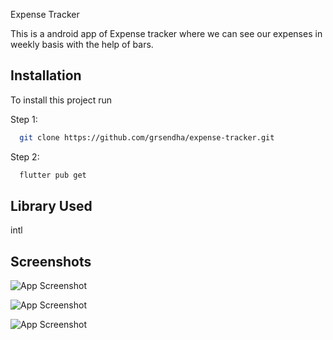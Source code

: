 
Expense Tracker

This is a android app of Expense tracker where we can see our expenses in weekly basis with the help of bars.



## Installation

To install this project run

Step 1: 
```bash
  git clone https://github.com/grsendha/expense-tracker.git
```
Step 2:
```bash
  flutter pub get 
```





## Library Used

intl
## Screenshots

![App Screenshot](https://www.resizepixel.com/Image/d4xb4uibbn/Preview/1.jpg?v=0b3e5b81-03fa-481f-8d0f-cfc288ed7dc4)


![App Screenshot](https://www.resizepixel.com/Image/brtyie29kq/Preview/Screenshot_2023-01-10-00-35-12-5.jpg?v=d9fdf605-06e3-4687-afbe-3349241ec4ee)


![App Screenshot](https://www.resizepixel.com/Image/22wumcwllu/Preview/Screenshot_2023-01-10-00-35-53-3.jpg?v=046a1673-e647-429b-b5c8-d3a43f8c4ceb)


